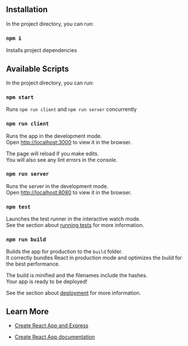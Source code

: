 ## Installation

In the project directory, you can run:

### `npm i`

Installs project dependencies

## Available Scripts

In the project directory, you can run:

### `npm start`

Runs `npm run client` and `npm run server` concurrently

### `npm run client`

Runs the app in the development mode.<br />
Open [http://localhost:3000](http://localhost:3000) to view it in the browser.

The page will reload if you make edits.<br />
You will also see any lint errors in the console.

### `npm run server`

Runs the server in the development mode.<br />
Open [http://localhost:8080](http://localhost:8080) to view it in the browser.

### `npm test`

Launches the test runner in the interactive watch mode.<br />
See the section about [running tests](https://facebook.github.io/create-react-app/docs/running-tests) for more information.

### `npm run build`

Builds the app for production to the `build` folder.<br />
It correctly bundles React in production mode and optimizes the build for the best performance.

The build is minified and the filenames include the hashes.<br />
Your app is ready to be deployed!

See the section about [deployment](https://facebook.github.io/create-react-app/docs/deployment) for more information.

## Learn More

- [Create React App and Express](documentation/create-react-app-express)

- [Create React App documentation](documentation/create-react-app)
